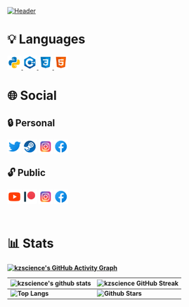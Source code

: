 [![Header](https://github.com/kzscience/kzscience/blob/main/assets/Header.png)](https://www.youtube.com/channel/UCqLVSSl_m2u1f_z8GB9rQlA)

<h1> <b> 💡 Languages </h1> 
<a href= https://github.com/kzscience?tab=repositories&q=&type=&language=python&sort= > <img width ='32px' src ='assets/icons/languages/python.svg'> </a>
<a href= https://github.com/kzscience?tab=repositories&q=&type=&language=cpp&sort= > <img width ='32px' src ='assets/icons/languages/cplusplus.svg'> </a>
<a href= https://github.com/kzscience?tab=repositories&q=&type=&language=css&sort= > <img width ='32px' src ='assets/icons/languages/css.svg'> </a>
<a href= https://github.com/kzscience?tab=repositories&q=&type=&language=html&sort= > <img width ='32px' src ='assets/icons/languages/html.svg'> </a>


<br>

# <b> 🌐  Social

## <b> 🔒 Personal

<a href = 'https://www.facebook.com/nurkaliyevdinmukhamed'> <img width = '32px' align= 'center' src="assets/icons/Social/twitter.svg"/></a> 
<a href = 'https://twitter.com/_qypshaq_?t=7koAIFgiKIh_dfg_0IIRLg&s=35'> <img width = '32px' align= 'center' src="assets/icons/Social/steam.svg"/></a> 
<a href = 'https://www.instagram.com/_nurkaliyev_dinmukhamed_/?next=%2F'> <img width = '32px' align= 'center' src="assets/icons/Social/instagram.svg"/></a> 
<a href = 'https://www.facebook.com/nurkaliyevdinmukhamed'> <img width = '32px' align= 'center' src="assets/icons/Social/facebook.svg"/></a> 


## <b> 🔓 Public

<a href = 'https://www.youtube.com/channel/UCqLVSSl_m2u1f_z8GB9rQlA'> <img width = '32px' align= 'center' src="assets/icons/Social/youtube.svg"/></a>
<a href = 'https://www.patreon.com/user/creators?u=62215525'> <img width = '32px' align= 'center' src="assets/icons/Social/patreon.svg"/></a> 
<a href = 'https://www.instagram.com/qypshaq_kazakh/?next=%2F_nurkaliyev_dinmukhamed_%2F'> <img width = '32px' align= 'center' src="assets/icons/Social/instagram.svg"/></a> 
<a href = 'https://www.facebook.com/QypshaQ/'> <img width = '32px' align= 'center' src="assets/icons/Social/facebook.svg"/></a>   


<br>

# <b> 📊 Stats

[![kzscience's GitHub Activity Graph](https://activity-graph.herokuapp.com/graph?username=kzscience&theme=tokyonight)](https://git.io/praveenscience)

| ![kzscience's github stats](https://github-readme-stats.vercel.app/api?username=kzscience&show_icons=true&theme=tokyonight) | ![kzscience GitHub Streak](https://github-readme-streak-stats.herokuapp.com/?user=kzscience&theme=tokyonight) |
| --- | --- |
| ![Top Langs](https://github-readme-stats.vercel.app/api/top-langs/?username=kzscience&theme=tokyonight) | ![Github Stars](https://github-readme-stats.vercel.app/api?username=kzscience&show_icons=true&locale=en&count_private=true&hide_rank=true&custom_title=My%20GitHub%20Stats&disable_animations=true&theme=tokyonight)

